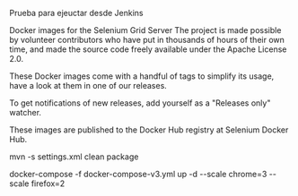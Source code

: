 Prueba para ejeuctar desde Jenkins

Docker images for the Selenium Grid Server
The project is made possible by volunteer contributors who have put in thousands of hours of their own time, and made the source code freely available under the Apache License 2.0.

These Docker images come with a handful of tags to simplify its usage, have a look at them in one of our releases.

To get notifications of new releases, add yourself as a "Releases only" watcher.

These images are published to the Docker Hub registry at Selenium Docker Hub.


 mvn -s settings.xml clean package

 docker-compose -f docker-compose-v3.yml up -d --scale chrome=3 --scale firefox=2
 


